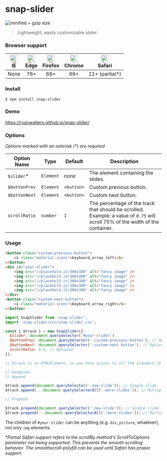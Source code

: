 # snap-slider

![minified + gzip size](https://flat.badgen.net/bundlephobia/minzip/snap-slider)

> Lightweight, easily customizable slider.

### Browser support

| [<img src="https://raw.githubusercontent.com/alrra/browser-logos/master/src/archive/internet-explorer_9-11/internet-explorer_9-11_48x48.png" alt="IE" width="24px" height="24px" />](http://godban.github.io/browsers-support-badges/)<br>IE |[<img src="https://raw.githubusercontent.com/alrra/browser-logos/master/src/edge/edge_48x48.png" alt="Edge" width="24px" height="24px" />](http://godban.github.io/browsers-support-badges/)<br>Edge | [<img src="https://raw.githubusercontent.com/alrra/browser-logos/master/src/firefox/firefox_48x48.png" alt="Firefox" width="24px" height="24px" />](http://godban.github.io/browsers-support-badges/)<br>Firefox | [<img src="https://raw.githubusercontent.com/alrra/browser-logos/master/src/chrome/chrome_48x48.png" alt="Chrome" width="24px" height="24px" />](http://godban.github.io/browsers-support-badges/)<br>Chrome | [<img src="https://raw.githubusercontent.com/alrra/browser-logos/master/src/safari/safari_48x48.png" alt="Safari" width="24px" height="24px" />](http://godban.github.io/browsers-support-badges/)<br>Safari |
| :---: | :---: | :---: | :---: | :---: |
| None | 76+ | 68+ | 69+ | 11+ (partial*) |

### Install

```
$ npm install snap-slider
```

### Demo

https://ryanwalters.github.io/snap-slider/

### Options

*Options marked with an asterisk (\*) are required*

| Option Name   | Type      | Default    | Description |
| ------------- | --------- | ---------- | ----------- |
| `$slider`\*     | `Element` | *none*     | The element containing the slides. |
| `$buttonPrev` | `Element` | `<button>` | Custom previous button. |
| `$buttonNext` | `Element` | `<button>` | Custom next button. |
| `scrollRatio` | `number`  | `1`        | The percentage of the track that should be scrolled. Example: a value of `0.75` will scroll 75% of the width of the container. |

### Usage

```html
<button class="custom-previous-button">
    <i class="material-icons">keyboard_arrow_left</i>
</button>
<div id="your-slider">
    <img src="//placehold.it/300x300" alt="fancy image" />
    <img src="//placehold.it/300x300" alt="fancy image" />
    <img src="//placehold.it/300x300" alt="fancy image" />
    <img src="//placehold.it/300x300" alt="fancy image" />
    <img src="//placehold.it/300x300" alt="fancy image" />
</div>
<button class="custom-next-button">
    <i class="material-icons">keyboard_arrow_right</i>
</button>
```

```javascript
import SnapSlider from 'snap-slider';
import 'snap-slider/src/snap-slider.css';

const { $track } = new SnapSlider({ 
  $slider: document.querySelector('#your-slider'),
  $buttonPrev: document.querySelector('.custom-previous-button'), // Optional
  $buttonNext: document.querySelector('.custom-next-button'), // Optional
  scrollRatio: 0.5, // Optional
});

// $track is an HTMLElement, so you have access to all the standard JS methods and properties 

// Examples:
// Append 

$track.append(document.querySelector('.new-slide')); // Single slide
$track.append(...document.querySelectorAll('.more-slides')); // Multiple slides

// Prepend

$track.prepend(document.querySelector('.new-slide')); // Single slide
$track.prepend(...document.querySelectorAll('.more-slides')); // Multiple slides
```


The children of `#your-slider` can be anything (e.g. `div`, `picture`, whatever), not only `img` elements.

*_Partial Safari support refers to the scrollBy method's ScrollToOptions parameter not being supported. This prevents the smooth scrolling behavior. The smoothscroll-polyfill can be used until Safari has proper support._
